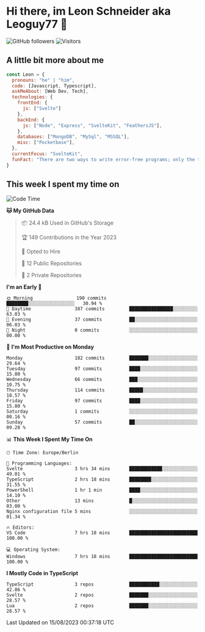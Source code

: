 # Hi there, im Leon Schneider aka Leoguy77 👋

![GitHub followers](https://img.shields.io/github/followers/leoguy77.svg?style=social&label=Followers) ![Visitors](https://visitor-badge.glitch.me/badge?page_id=leoguy77.leoguy77)

## A little bit more about me

```javascript
const Leon = {
  pronouns: "he" | "him",
  code: [Javascript, Typescript],
  askMeAbout: [Web Dev, Tech],
  technologies: {
    frontEnd: {
      js: ["Svelte"]
    },
    backEnd: {
      js: ["Node", "Express", "SvelteKit", "FeathersJS"],
    },
    databases: ["MongoDB", "MySql", "MSSQL"],
    misc: ["Pocketbase"],
  },
  currentFocus: "SvelteKit",
  funFact: "There are two ways to write error-free programs; only the third one works"
}
```

## This week I spent my time on

<!--START_SECTION:waka-->
![Code Time](http://img.shields.io/badge/Code%20Time-106%20hrs%208%20mins-blue)

**🐱 My GitHub Data** 

> 📦 24.4 kB Used in GitHub's Storage 
 > 
> 🏆 149 Contributions in the Year 2023
 > 
> 💼 Opted to Hire
 > 
> 📜 12 Public Repositories 
 > 
> 🔑 2 Private Repositories 
 > 
**I'm an Early 🐤** 

```text
🌞 Morning                190 commits         ████████░░░░░░░░░░░░░░░░░   30.94 % 
🌆 Daytime                387 commits         ████████████████░░░░░░░░░   63.03 % 
🌃 Evening                37 commits          ██░░░░░░░░░░░░░░░░░░░░░░░   06.03 % 
🌙 Night                  0 commits           ░░░░░░░░░░░░░░░░░░░░░░░░░   00.00 % 
```
📅 **I'm Most Productive on Monday** 

```text
Monday                   182 commits         ███████░░░░░░░░░░░░░░░░░░   29.64 % 
Tuesday                  97 commits          ████░░░░░░░░░░░░░░░░░░░░░   15.80 % 
Wednesday                66 commits          ███░░░░░░░░░░░░░░░░░░░░░░   10.75 % 
Thursday                 114 commits         █████░░░░░░░░░░░░░░░░░░░░   18.57 % 
Friday                   97 commits          ████░░░░░░░░░░░░░░░░░░░░░   15.80 % 
Saturday                 1 commits           ░░░░░░░░░░░░░░░░░░░░░░░░░   00.16 % 
Sunday                   57 commits          ██░░░░░░░░░░░░░░░░░░░░░░░   09.28 % 
```


📊 **This Week I Spent My Time On** 

```text
🕑︎ Time Zone: Europe/Berlin

💬 Programming Languages: 
Svelte                   3 hrs 34 mins       ████████████░░░░░░░░░░░░░   49.01 % 
TypeScript               2 hrs 18 mins       ████████░░░░░░░░░░░░░░░░░   31.55 % 
PowerShell               1 hr 1 min          ████░░░░░░░░░░░░░░░░░░░░░   14.10 % 
Other                    13 mins             █░░░░░░░░░░░░░░░░░░░░░░░░   03.00 % 
Nginx configuration file 5 mins              ░░░░░░░░░░░░░░░░░░░░░░░░░   01.34 % 

🔥 Editors: 
VS Code                  7 hrs 18 mins       █████████████████████████   100.00 % 

💻 Operating System: 
Windows                  7 hrs 18 mins       █████████████████████████   100.00 % 
```

**I Mostly Code in TypeScript** 

```text
TypeScript               3 repos             ███████████░░░░░░░░░░░░░░   42.86 % 
Svelte                   2 repos             ███████░░░░░░░░░░░░░░░░░░   28.57 % 
Lua                      2 repos             ███████░░░░░░░░░░░░░░░░░░   28.57 % 
```




 Last Updated on 15/08/2023 00:37:18 UTC
<!--END_SECTION:waka-->
